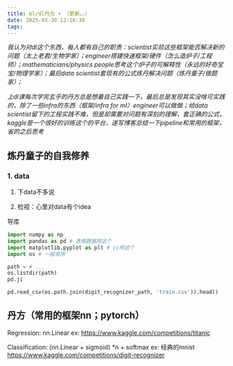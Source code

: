 ```yaml
---
title: ml/dl丹方 + （更新。。）
date: 2025-03-30 12:16:38
tags:
---
```


*我认为对dl这个东西，每人都有自己的职责：scientist实验这些框架能否解决新的问题（太上老君/生物学家）；engineer搭建快速框架/硬件（怎么造炉子/工程师）；mathematicians/physics people思考这个炉子的可解释性（永远的好奇宝宝/物理学家）；最后data scientist套现有的公式炼丹解决问题（炼丹童子/做题家）；*

*上dl课每次学完玄乎的丹方总是想着自己实践一下，最后总是发现其实没啥可实践的，除了一些infra的东西（框架/infra for ml）engineer可以做做；给data scientist留下的工程实践不难，但是却需要对问题有深刻的理解，套正确的公式，kaggle是一个很好的训练这个的平台，遂写博客总结一下pipeline和常用的框架，省的之后思考*

## 炼丹童子的自我修养

### 1. data
1. 下data不多说

2. 检视：心里对data有个idea

导库  
``` py
import numpy as np
import pandas as pd # 表格数据用这个
import matplotlib.pyplot as plt # cv用这个
import os # 一般常用

path = # ... 
os.listdir(path)
pd.ji

pd.read_csv(os.path.join(digit_recognizer_path, 'train.csv')).head()
 ```

## 丹方（常用的框架nn；pytorch）
Regression: nn.Linear
ex: https://www.kaggle.com/competitions/titanic

Classification: (nn.Linear + sigmoid) *n + softmax
ex: 经典的mnist https://www.kaggle.com/competitions/digit-recognizer

